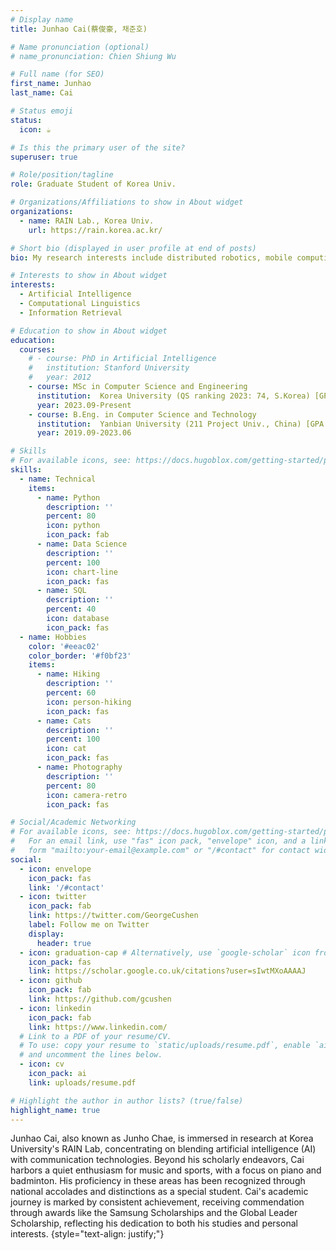 ```yaml
---
# Display name
title: Junhao Cai(蔡俊豪, 채준호)

# Name pronunciation (optional)
# name_pronunciation: Chien Shiung Wu

# Full name (for SEO)
first_name: Junhao
last_name: Cai

# Status emoji
status:
  icon: ☕️

# Is this the primary user of the site?
superuser: true

# Role/position/tagline
role: Graduate Student of Korea Univ.

# Organizations/Affiliations to show in About widget
organizations:
  - name: RAIN Lab., Korea Univ.
    url: https://rain.korea.ac.kr/

# Short bio (displayed in user profile at end of posts)
bio: My research interests include distributed robotics, mobile computing and programmable matter.

# Interests to show in About widget
interests:
  - Artificial Intelligence
  - Computational Linguistics
  - Information Retrieval

# Education to show in About widget
education:
  courses:
    # - course: PhD in Artificial Intelligence
    #   institution: Stanford University
    #   year: 2012
    - course: MSc in Computer Science and Engineering
      institution:  Korea University (QS ranking 2023: 74, S.Korea) [GPA: 95.8/100]
      year: 2023.09-Present
    - course: B.Eng. in Computer Science and Technology
      institution:  Yanbian University (211 Project Univ., China) [GPA: 90.29/100, Top (5%)]
      year: 2019.09-2023.06

# Skills
# For available icons, see: https://docs.hugoblox.com/getting-started/page-builder/#icons
skills:
  - name: Technical
    items:
      - name: Python
        description: ''
        percent: 80
        icon: python
        icon_pack: fab
      - name: Data Science
        description: ''
        percent: 100
        icon: chart-line
        icon_pack: fas
      - name: SQL
        description: ''
        percent: 40
        icon: database
        icon_pack: fas
  - name: Hobbies
    color: '#eeac02'
    color_border: '#f0bf23'
    items:
      - name: Hiking
        description: ''
        percent: 60
        icon: person-hiking
        icon_pack: fas
      - name: Cats
        description: ''
        percent: 100
        icon: cat
        icon_pack: fas
      - name: Photography
        description: ''
        percent: 80
        icon: camera-retro
        icon_pack: fas

# Social/Academic Networking
# For available icons, see: https://docs.hugoblox.com/getting-started/page-builder/#icons
#   For an email link, use "fas" icon pack, "envelope" icon, and a link in the
#   form "mailto:your-email@example.com" or "/#contact" for contact widget.
social:
  - icon: envelope
    icon_pack: fas
    link: '/#contact'
  - icon: twitter
    icon_pack: fab
    link: https://twitter.com/GeorgeCushen
    label: Follow me on Twitter
    display:
      header: true
  - icon: graduation-cap # Alternatively, use `google-scholar` icon from `ai` icon pack
    icon_pack: fas
    link: https://scholar.google.co.uk/citations?user=sIwtMXoAAAAJ
  - icon: github
    icon_pack: fab
    link: https://github.com/gcushen
  - icon: linkedin
    icon_pack: fab
    link: https://www.linkedin.com/
  # Link to a PDF of your resume/CV.
  # To use: copy your resume to `static/uploads/resume.pdf`, enable `ai` icons in `params.yaml`,
  # and uncomment the lines below.
  - icon: cv
    icon_pack: ai
    link: uploads/resume.pdf

# Highlight the author in author lists? (true/false)
highlight_name: true
---
```


Junhao Cai, also known as Junho Chae, is immersed in research at Korea University's RAIN Lab, concentrating on blending artificial intelligence (AI) with communication technologies.  Beyond his scholarly endeavors, Cai harbors a quiet enthusiasm for music and sports, with a focus on piano and badminton.  His proficiency in these areas has been recognized through national accolades and distinctions as a special student.  Cai's academic journey is marked by consistent achievement, receiving commendation through awards like the Samsung Scholarships and the Global Leader Scholarship, reflecting his dedication to both his studies and personal interests.
{style="text-align: justify;"}
